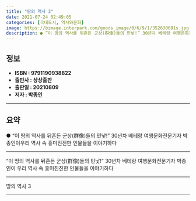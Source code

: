 ```yaml
---
title: "땅의 역사 3"
date: 2021-07-24 02:49:05
categories: [국내도서, 역사와문화]
image: https://bimage.interpark.com/goods_image/0/6/9/1/352630691s.jpg
description: ● “이 땅의 역사를 뒤흔든 군상(群像)들의 민낯!” 30년차 베테랑 여행문화전문기자 박종인이우리 역사 속 흥미진진한 인물들을 이야기하다
---
```


## **정보**

- **ISBN : 9791190938822**
- **출판사 : 상상출판**
- **출판일 : 20210809**
- **저자 : 박종인**

------



## **요약**

●  “이 땅의 역사를 뒤흔든 군상(群像)들의 민낯!” 30년차 베테랑 여행문화전문기자 박종인이우리 역사 속 흥미진진한 인물들을 이야기하다

------

“이 땅의 역사를 뒤흔든 군상(群像)들의 민낯!”
30년차 베테랑 여행문화전문기자 박종인이
우리 역사 속 흥미진진한 인물들을 이야기하다

------


땅의 역사 3 

------


